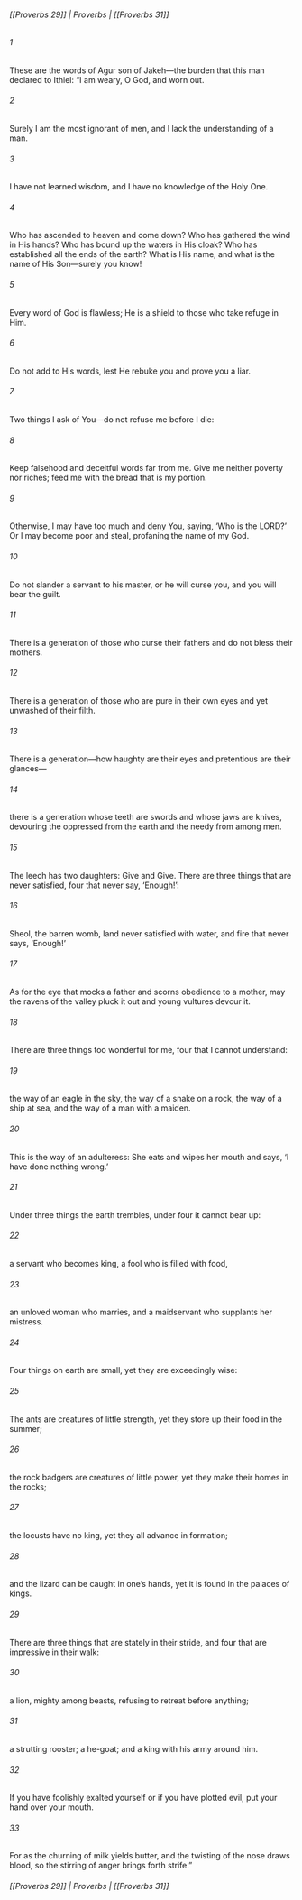 ###### [[Proverbs 29]] | Proverbs | [[Proverbs 31]]

###### 1
These are the words of Agur son of Jakeh—the burden that this man declared to Ithiel: “I am weary, O God, and worn out.
###### 2
Surely I am the most ignorant of men, and I lack the understanding of a man.
###### 3
I have not learned wisdom, and I have no knowledge of the Holy One.
###### 4
Who has ascended to heaven and come down? Who has gathered the wind in His hands? Who has bound up the waters in His cloak? Who has established all the ends of the earth? What is His name, and what is the name of His Son—surely you know!
###### 5
Every word of God is flawless; He is a shield to those who take refuge in Him.
###### 6
Do not add to His words, lest He rebuke you and prove you a liar.
###### 7
Two things I ask of You—do not refuse me before I die:
###### 8
Keep falsehood and deceitful words far from me. Give me neither poverty nor riches; feed me with the bread that is my portion.
###### 9
Otherwise, I may have too much and deny You, saying, ‘Who is the LORD?’ Or I may become poor and steal, profaning the name of my God.
###### 10
Do not slander a servant to his master, or he will curse you, and you will bear the guilt.
###### 11
There is a generation of those who curse their fathers and do not bless their mothers.
###### 12
There is a generation of those who are pure in their own eyes and yet unwashed of their filth.
###### 13
There is a generation—how haughty are their eyes and pretentious are their glances—
###### 14
there is a generation whose teeth are swords and whose jaws are knives, devouring the oppressed from the earth and the needy from among men.
###### 15
The leech has two daughters: Give and Give. There are three things that are never satisfied, four that never say, ‘Enough!’:
###### 16
Sheol, the barren womb, land never satisfied with water, and fire that never says, ‘Enough!’
###### 17
As for the eye that mocks a father and scorns obedience to a mother, may the ravens of the valley pluck it out and young vultures devour it.
###### 18
There are three things too wonderful for me, four that I cannot understand:
###### 19
the way of an eagle in the sky, the way of a snake on a rock, the way of a ship at sea, and the way of a man with a maiden.
###### 20
This is the way of an adulteress: She eats and wipes her mouth and says, ‘I have done nothing wrong.’
###### 21
Under three things the earth trembles, under four it cannot bear up:
###### 22
a servant who becomes king, a fool who is filled with food,
###### 23
an unloved woman who marries, and a maidservant who supplants her mistress.
###### 24
Four things on earth are small, yet they are exceedingly wise:
###### 25
The ants are creatures of little strength, yet they store up their food in the summer;
###### 26
the rock badgers are creatures of little power, yet they make their homes in the rocks;
###### 27
the locusts have no king, yet they all advance in formation;
###### 28
and the lizard can be caught in one’s hands, yet it is found in the palaces of kings.
###### 29
There are three things that are stately in their stride, and four that are impressive in their walk:
###### 30
a lion, mighty among beasts, refusing to retreat before anything;
###### 31
a strutting rooster; a he-goat; and a king with his army around him.
###### 32
If you have foolishly exalted yourself or if you have plotted evil, put your hand over your mouth.
###### 33
For as the churning of milk yields butter, and the twisting of the nose draws blood, so the stirring of anger brings forth strife.”

###### [[Proverbs 29]] | Proverbs | [[Proverbs 31]]
